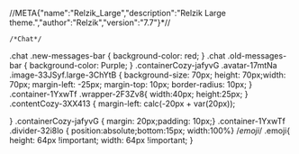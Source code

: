 //META{"name":"Relzik_Large","description":"Relzik Large theme.","author":"Relzik","version":"7.7"}*//

	/*Chat*/
.chat .new-messages-bar {
    background-color: red; 
}
.chat .old-messages-bar {
    background-color: Purple;
}
.containerCozy-jafyvG .avatar-17mtNa .image-33JSyf.large-3ChYtB {
background-size:  70px;
height: 70px;width: 70px;
margin-left: -25px; margin-top: 10px;
border-radius: 10px;
}
.container-1YxwTf .wrapper-2F3Zv8{
width:40px;
height:25px;
}
.contentCozy-3XX413 {
margin-left: calc(-20px + var(20px));
    
}
.containerCozy-jafyvG {
margin: 20px;padding: 10px;}
.container-1YxwTf .divider-32i8lo {
position:absolute;bottom:15px;
width:100%}
	/*emoji*/
.emoji{  
    height: 64px !important;
    width: 64px !important;
}

